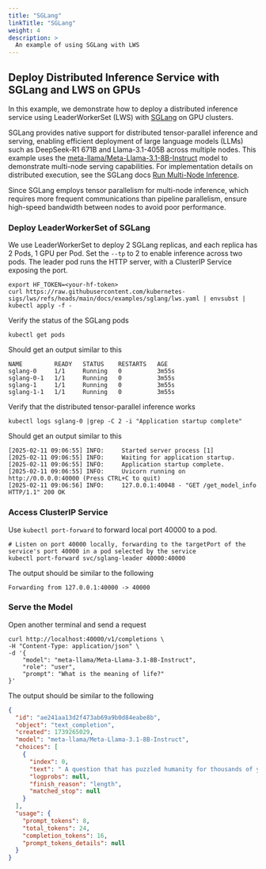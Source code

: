 ```yaml
---
title: "SGLang"
linkTitle: "SGLang"
weight: 4
description: >
  An example of using SGLang with LWS
---
```


## Deploy Distributed Inference Service with SGLang and LWS on GPUs

In this example, we demonstrate how to deploy a distributed inference service using LeaderWorkerSet (LWS) with [SGLang](https://docs.sglang.ai/) on GPU clusters.

SGLang provides native support for distributed tensor-parallel inference and serving, enabling efficient deployment of large language models (LLMs) such as DeepSeek-R1 671B and Llama-3.1-405B across multiple nodes. This example uses the [meta-llama/Meta-Llama-3.1-8B-Instruct](https://huggingface.co/meta-llama/Llama-3.1-8B-Instruct) model to demonstrate multi-node serving capabilities. For implementation details on distributed execution, see the SGLang docs [Run Multi-Node Inference](https://docs.sglang.ai/references/multi_node.html).

Since SGLang employs tensor parallelism for multi-node inference, which requires more frequent communications than pipeline parallelism, ensure high-speed bandwidth between nodes to avoid poor performance.

### Deploy LeaderWorkerSet of SGLang
We use LeaderWorkerSet to deploy 2 SGLang replicas, and each replica has 2 Pods, 1 GPU per Pod. Set the `--tp` to 2 to enable inference across two pods.
The leader pod runs the HTTP server, with a ClusterIP Service exposing the port.

```shell
export HF_TOKEN=<your-hf-token>
curl https://raw.githubusercontent.com/kubernetes-sigs/lws/refs/heads/main/docs/examples/sglang/lws.yaml | envsubst | kubectl apply -f -
```

Verify the status of the SGLang pods
```shell
kubectl get pods
```

Should get an output similar to this
```shell
NAME         READY   STATUS    RESTARTS   AGE
sglang-0     1/1     Running   0          3m55s
sglang-0-1   1/1     Running   0          3m55s
sglang-1     1/1     Running   0          3m55s
sglang-1-1   1/1     Running   0          3m55s
```

Verify that the distributed tensor-parallel inference works
```shell
kubectl logs sglang-0 |grep -C 2 -i "Application startup complete"
```
Should get an output similar to this
```text
[2025-02-11 09:06:55] INFO:     Started server process [1]
[2025-02-11 09:06:55] INFO:     Waiting for application startup.
[2025-02-11 09:06:55] INFO:     Application startup complete.
[2025-02-11 09:06:55] INFO:     Uvicorn running on http://0.0.0.0:40000 (Press CTRL+C to quit)
[2025-02-11 09:06:56] INFO:     127.0.0.1:40048 - "GET /get_model_info HTTP/1.1" 200 OK
```

### Access ClusterIP Service

Use `kubectl port-forward` to forward local port 40000 to a pod.
```shell
# Listen on port 40000 locally, forwarding to the targetPort of the service's port 40000 in a pod selected by the service
kubectl port-forward svc/sglang-leader 40000:40000
```

The output should be similar to the following
```shell
Forwarding from 127.0.0.1:40000 -> 40000
```

### Serve the Model

Open another terminal and send a request
```shell
curl http://localhost:40000/v1/completions \
-H "Content-Type: application/json" \
-d '{
    "model": "meta-llama/Meta-Llama-3.1-8B-Instruct",
    "role": "user",
    "prompt": "What is the meaning of life?"
}'
```

The output should be similar to the following
```json
{
  "id": "ae241aa13d2f473ab69a9b0d84eabe8b",
  "object": "text_completion",
  "created": 1739265029,
  "model": "meta-llama/Meta-Llama-3.1-8B-Instruct",
  "choices": [
    {
      "index": 0,
      "text": " A question that has puzzled humanity for thousands of years. Philosophers, scientists,",
      "logprobs": null,
      "finish_reason": "length",
      "matched_stop": null
    }
  ],
  "usage": {
    "prompt_tokens": 8,
    "total_tokens": 24,
    "completion_tokens": 16,
    "prompt_tokens_details": null
  }
}
```
